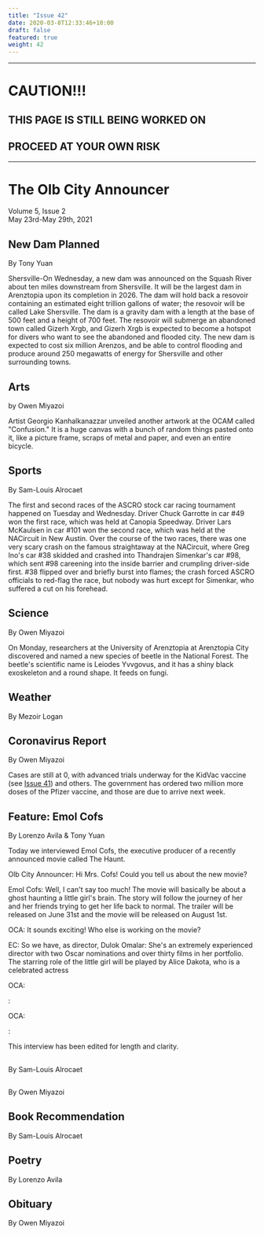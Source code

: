 ```yaml
---
title: "Issue 42"
date: 2020-03-8T12:33:46+10:00
draft: false
featured: true
weight: 42
---
```


------------------------
# CAUTION!!!    
## THIS PAGE IS STILL BEING WORKED ON    
## PROCEED AT YOUR OWN RISK    
------------------------

# The Olb City Announcer    
Volume 5, Issue 2   
May 23rd-May 29th, 2021    

## New Dam Planned
By Tony Yuan

Shersville-On Wednesday, a new dam was announced on the Squash River about ten miles downstream from Shersville. It will be the largest dam in Arenztopia upon its completion in 2026. The dam will hold back a resovoir containing an estimated eight trillion gallons of water; the resovoir will be called Lake Shersville. The dam is a gravity dam with a length at the base of 500 feet and a height of 700 feet. The resovoir will submerge an abandoned town called Gizerh Xrgb, and Gizerh Xrgb is expected to become a hotspot for divers who want to see the abandoned and flooded city. The new dam is expected to cost six million Arenzos, and be able to control flooding and produce around 250 megawatts of energy for Shersville and other surrounding towns.

## Arts
by Owen Miyazoi

Artist Georgio Kanhalkanazzar unveiled another artwork at the OCAM called "Confusion." It is a huge canvas with a bunch of random things pasted onto it, like a picture frame, scraps of metal and paper, and even an entire bicycle.

## Sports
By Sam-Louis Alrocaet

The first and second races of the ASCRO stock car racing tournament happened on Tuesday and Wednesday. Driver Chuck Garrotte in car #49 won the first race, which was held at Canopia Speedway. Driver Lars McKaulsen in car #101 won the second race, which was held at the NACircuit in New Austin. Over the course of the two races, there was one very scary crash on the famous straightaway at the NACircuit, where Greg Ino's car #38 skidded and crashed into Thandrajen Simenkar's car #98, which sent #98 careening into the inside barrier and crumpling driver-side first. #38 flipped over and briefly burst into flames; the crash forced ASCRO officials to red-flag the race, but nobody was hurt except for Simenkar, who suffered a cut on his forehead.

## Science
By Owen Miyazoi

On Monday, researchers at the University of Arenztopia at Arenztopia City discovered and named a new species of beetle in the National Forest. The beetle's scientific name is Leiodes Yvvgovus, and it has a shiny black exoskeleton and a round shape. It feeds on fungi.

## Weather
By Mezoir Logan



## Coronavirus Report
By Owen Miyazoi    

Cases are still at 0, with advanced trials underway for the KidVac vaccine (see [Issue 41](https://www.arenztopia.com/news/issue-41/)) and others. The government has ordered two million more doses of the Pfizer vaccine, and those are due to arrive next week.

## Feature: Emol Cofs
By Lorenzo Avila & Tony Yuan

Today we interviewed Emol Cofs, the executive producer of a recently announced movie called The Haunt.

Olb City Announcer: Hi Mrs. Cofs! Could you tell us about the new movie?

Emol Cofs: Well, I can't say too much! The movie will basically be about a ghost haunting a little girl's brain. The story will follow the journey of her and her friends trying to get her life back to normal. The trailer will be released on June 31st and the movie will be released on August 1st.

OCA: It sounds exciting! Who else is working on the movie? 

EC: So we have, as director, Dulok Omalar: She's an extremely experienced director with two Oscar nominations and over thirty films in her portfolio. The starring role of the little girl will be played by Alice Dakota, who is a celebrated actress 

OCA: 

: 

OCA: 

: 

This interview has been edited for length and clarity.

## 
By Sam-Louis Alrocaet



## 
By Owen Miyazoi



## Book Recommendation
By Sam-Louis Alrocaet



## Poetry
By Lorenzo Avila



## Obituary
By Owen Miyazoi


